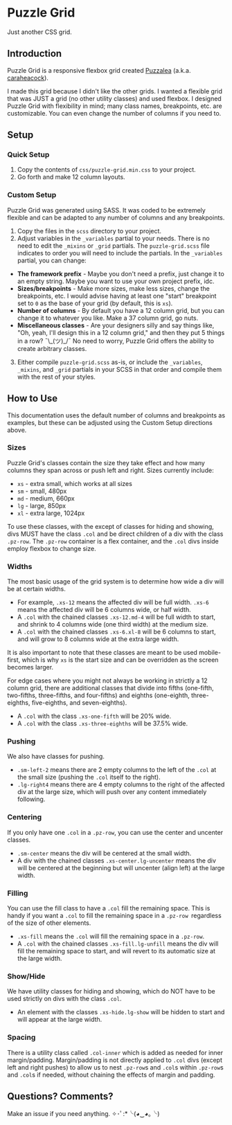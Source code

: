 # Puzzle Grid

Just another CSS grid.

## Introduction

Puzzle Grid is a responsive flexbox grid created [Puzzalea](https://github.com/puzzalea) (a.k.a. [caraheacock](https://github.com/caraheacock/)).

I made this grid because I didn't like the other grids. I wanted a flexible grid that was JUST a grid (no other utility classes) and used flexbox. I designed Puzzle Grid with flexibility in mind; many class names, breakpoints, etc. are customizable. You can even change the number of columns if you need to.

## Setup

### Quick Setup

1. Copy the contents of `css/puzzle-grid.min.css` to your project.
2. Go forth and make 12 column layouts.

### Custom Setup

Puzzle Grid was generated using SASS. It was coded to be extremely flexible and can be adapted to any number of columns and any breakpoints.

1. Copy the files in the  `scss` directory to your project.
2. Adjust variables in the `_variables` partial to your needs. There is no need to edit the `_mixins` or `_grid` partials. The `puzzle-grid.scss` file indicates to order you will need to include the partials. In the `_variables` partial, you can change:
  - **The framework prefix** - Maybe you don't need a prefix, just change it to an empty string. Maybe you want to use your own project prefix, idc.
  - **Sizes/breakpoints** - Make more sizes, make less sizes, change the breakpoints, etc. I would advise having at least one "start" breakpoint set to `0` as the base of your grid (by default, this is `xs`).
  - **Number of columns** - By default you have a 12 column grid, but you can change it to whatever you like. Make a 37 column grid, go nuts.
  - **Miscellaneous classes** - Are your designers silly and say things like, "Oh, yeah, I'll design this in a 12 column grid," and then they put 5 things in a row? ¯\\\_(ツ)_/¯ No need to worry, Puzzle Grid offers the ability to create arbitrary classes.
3. Either compile `puzzle-grid.scss` as-is, or include the `_variables`, `_mixins`, and `_grid` partials in your SCSS in that order and compile them with the rest of your styles.

## How to Use

This documentation uses the default number of columns and breakpoints as examples, but these can be adjusted using the Custom Setup directions above.

### Sizes

Puzzle Grid's classes contain the size they take effect and how many columns they span across or push left and right. Sizes currently include:

- `xs` - extra small, which works at all sizes
- `sm` - small, 480px
- `md` - medium, 660px
- `lg` - large, 850px
- `xl` - extra large, 1024px

To use these classes, with the except of classes for hiding and showing, divs MUST have the class `.col` and be direct children of a div with the class `.pz-row`. The `.pz-row` container is a flex container, and the `.col` divs inside employ flexbox to change size.

### Widths

The most basic usage of the grid system is to determine how wide a div will be at certain widths.

- For example, `.xs-12` means the affected div will be full width. `.xs-6` means the affected div will be 6 columns wide, or half width.
- A `.col` with the chained classes `.xs-12.md-4` will be full width to start, and shrink to 4 columns wide (one third width) at the medium size.
- A `.col` with the chained classes `.xs-6.xl-8` will be 6 columns to start, and will grow to 8 columns wide at the extra large width.

It is also important to note that these classes are meant to be used mobile-first, which is why `xs` is the start size and can be overridden as the screen becomes larger.

For edge cases where you might not always be working in strictly a 12 column grid, there are additional classes that divide into fifths (one-fifth, two-fifths, three-fifths, and four-fifths) and eighths (one-eighth, three-eighths, five-eighths, and seven-eighths).

- A `.col` with the class `.xs-one-fifth` will be 20% wide.
- A `.col` with the class `.xs-three-eighths` will be 37.5% wide.

### Pushing

We also have classes for pushing.

- `.sm-left-2` means there are 2 empty columns to the left of the `.col` at the small size (pushing the `.col` itself to the right).
- `.lg-right4` means there are 4 empty columns to the right of the affected div at the large size, which will push over any content immediately following.

### Centering

If you only have one `.col` in a `.pz-row`, you can use the center and uncenter classes.

- `.sm-center` means the div will be centered at the small width.
- A div with the chained classes `.xs-center.lg-uncenter` means the div will be centered at the beginning but will uncenter (align left) at the large width.

### Filling

You can use the fill class to have a `.col` fill the remaining space. This is handy if you want a `.col` to fill the remaining space in a `.pz-row `regardless of the size of other elements.

- `.xs-fill` means the `.col` will fill the remaining space in a `.pz-row`.
- A `.col` with the chained classes `.xs-fill.lg-unfill` means the div will fill the remaining space to start, and will revert to its automatic size at the large width.

### Show/Hide

We have utility classes for hiding and showing, which do NOT have to be used strictly on divs with the class `.col`.

- An element with the classes `.xs-hide.lg-show` will be hidden to start and will appear at the large width.

### Spacing

There is a utility class called `.col-inner` which is added as needed for inner margin/padding. Margin/padding is not directly applied to `.col` divs (except left and right pushes) to allow us to nest `.pz-row`s and `.col`s within `.pz-row`s and `.col`s if needed, without chaining the effects of margin and padding.

## Questions? Comments?

Make an issue if you need anything. ✧･ﾟ:*╰(◕‿◕｡╰)

